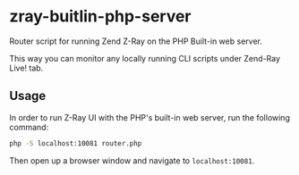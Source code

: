 # zray-buitlin-php-server
Router script for running Zend Z-Ray on the PHP Built-in web server.

This way you can monitor any locally running CLI scripts under Zend-Ray Live! tab.

## Usage
In order to run Z-Ray UI with the PHP's built-in web server, run the following command:

```bash
php -S localhost:10081 router.php
```

Then open up a browser window and navigate to `localhost:10081`.
